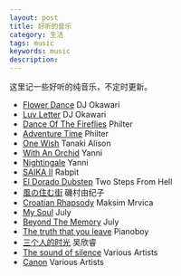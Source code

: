 ```yaml
---
layout: post
title: 好听的音乐
category: 生活
tags: music
keywords: music
description:
---
```

这里记一些好听的纯音乐，不定时更新。

* [Flower Dance](http://music.163.com/#/m/song?id=406238&userid=300262404) DJ Okawari
* [Luv Letter](http://music.163.com/#/m/song?id=406232&userid=300262404) DJ Okawari
* [Dance Of The Fireflies](http://music.163.com/#/m/song?id=29386016&userid=300262404) Philter
* [Adventure Time](http://music.163.com/#/m/song?id=21375446&userid=300262404) Philter
* [One Wish](http://music.163.com/#/m/song?id=29774729&userid=300262404) Tanaki Alison
* [With An Orchid](http://music.163.com/#/m/song?id=20744788&userid=300262404) Yanni
* [Nightingale](http://music.163.com/#/m/song?id=20744782&userid=300262404) Yanni
* [SAIKA II](http://music.163.com/#/m/song?id=34248868&userid=300262404) Rabpit
* [El Dorado Dubstep](http://music.163.com/#/m/song?id=27406244&userid=300262404) Two Steps From Hell
* [風の住む街](http://music.163.com/#/m/song?id=586299&userid=300262404) 磯村由纪子
* [Croatian Rhapsody](http://music.163.com/#/m/song?id=1696373&userid=300262404) Maksim Mrvica
* [My Soul](http://music.163.com/#/m/song?id=5308028&userid=300262404) July
* [Beyond The Memory](http://music.163.com/#/m/song?id=5307982&userid=300262404) July
* [The truth that you leave](http://music.163.com/#/m/song?id=139774&userid=300262404) Pianoboy
* [三个人的时光](http://music.163.com/#/m/song?id=165614&userid=300262404) 吴欣睿
* [The sound of silence](http://music.163.com/#/m/song?id=5181411&userid=300262404) Various Artists
* [Canon](http://music.163.com/#/m/song?id=26598252&userid=300262404) Various Artists